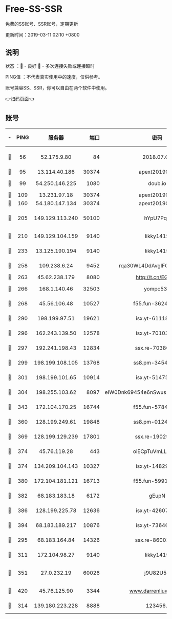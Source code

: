 # Free-SS-SSR

免费的SS账号、SSR账号，定期更新

更新时间：2019-03-11 02:10 +0800

## 说明

状态     ：🙂 - 良好 🙁 - 多次连接失败或连接超时

PING值   ：不代表真实使用中的速度，仅供参考。

账号兼容SS、SSR，你可以自由在两个软件中使用。

👉[扫码页面](https://liesauer.github.io/Free-SS-SSR/)👈

## 账号

|-|PING|服务器|端口|密码|加密方式|区域|
|:----:|:----:|:-----:|-----:|:----:|:----:|:----:|
|🙂|56|52.175.9.80|84|2018.07.07|chacha20-ietf-poly1305|HK|
|🙂|95|13.114.40.186|30374|apext2019006|chacha20|JP|
|🙂|99|54.250.146.225|1080|doub.io|aes-256-cfb|JP|
|🙂|109|13.231.97.18|30374|apext2019006|chacha20|JP|
|🙂|160|54.180.147.134|30374|apext2019006|chacha20|KR|
|🙂|205|149.129.113.240|50100|hYpU7PqP|chacha20-ietf-poly1305|CN|
|🙂|210|149.129.104.159|9140|likky1415|aes-256-cfb|HK|
|🙂|233|13.125.190.194|9140|likky1415|aes-256-cfb|KR|
|🙂|258|109.238.6.24|9452|rqa30WL4DdAvgIFG6Fs3znzTa|aes-256-cfb|FR|
|🙂|263|45.62.238.179|8080|http://t.cn/EGJIyrl|rc4-md5|CA|
|🙂|266|168.1.140.46|32503|yompc535|aes-256-cfb|AU|
|🙂|268|45.56.106.48|10527|f55.fun-36242266|aes-256-cfb|US|
|🙂|290|198.199.97.51|19621|isx.yt-61118042|aes-256-cfb|US|
|🙂|296|162.243.139.50|12578|isx.yt-70103288|aes-256-cfb|US|
|🙂|297|192.241.198.43|12834|ssx.re-70380369|aes-256-cfb|US|
|🙂|299|198.199.108.105|13768|ss8.pm-34548033|aes-256-cfb|US|
|🙂|301|198.199.101.65|10914|isx.yt-51475451|aes-256-cfb|US|
|🙂|304|198.255.103.62|8097|eIW0Dnk69454e6nSwuspv9DmS201tQ0D|aes-256-cfb|US|
|🙂|343|172.104.170.25|16744|f55.fun-57847062|aes-256-cfb|SG|
|🙂|360|128.199.249.61|19848|ss8.pm-01244950|aes-256-cfb|SG|
|🙂|369|128.199.129.239|17801|ssx.re-19029637|aes-256-cfb|SG|
|🙂|374|45.76.119.28|443|oiECpTuVmLLxk4Ts|aes-256-cfb|AU|
|🙂|374|134.209.104.143|10327|isx.yt-14829527|aes-256-cfb|SG|
|🙂|380|172.104.181.121|16713|f55.fun-59911969|aes-256-cfb|SG|
|🙂|382|68.183.183.18|6172|gEupN|aes-256-cfb|SG|
|🙂|386|128.199.225.78|12636|isx.yt-42607822|aes-256-cfb|SG|
|🙂|394|68.183.189.217|10876|isx.yt-73646645|aes-256-cfb|SG|
|🙂|295|68.183.164.84|14326|ssx.re-86003792|aes-256-cfb|US|
|🙂|311|172.104.98.27|9140|likky1415|aes-256-cfb|JP|
|🙂|351|27.0.232.19|60026|j9U82U53|xchacha20-ietf-poly1305|HK|
|🙂|420|45.76.125.90|3344|www.darrenliuwei.com|aes-256-cfb|AU|
|🙁|314|139.180.223.228|8888|123456..|aes-256-cfb|JP|
